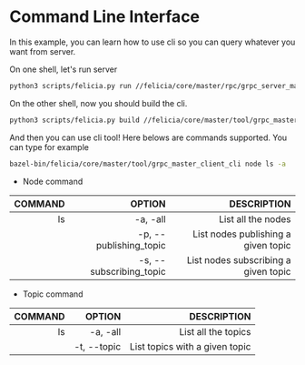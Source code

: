 # Command Line Interface

In this example, you can learn how to use cli so you can query whatever you want from server.

On one shell, let's run server

```bash
python3 scripts/felicia.py run //felicia/core/master/rpc/grpc_server_main
```

On the other shell, now you should build the cli.

```bash
python3 scripts/felicia.py build //felicia/core/master/tool/grpc_master_client_cli
```

And then you can use cli tool! Here belows are commands supported. You can type for example

```bash
bazel-bin/felicia/core/master/tool/grpc_master_client_cli node ls -a
```

* Node command

| COMMAND  | OPTION                  | DESCRIPTION                          |
| -------: | ----------------------: | -----------------------------------: |
| ls       | -a, -all                | List all the nodes                   |
|          | -p, --publishing_topic  | List nodes publishing a given topic  |
|          | -s, --subscribing_topic | List nodes subscribing a given topic |


* Topic command

| COMMAND  | OPTION                  | DESCRIPTION                          |
| -------: | ----------------------: | -----------------------------------: |
| ls       | -a, -all                | List all the topics                  |
|          | -t, --topic             | List topics with a given topic       |

